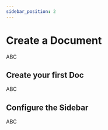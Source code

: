 ```yaml
---
sidebar_position: 2
---
```


# Create a Document

ABC

## Create your first Doc

ABC

## Configure the Sidebar

ABC
